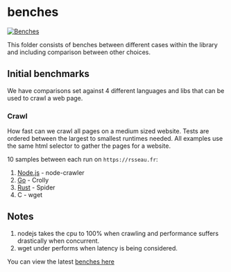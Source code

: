 # benches

[![Benches](https://github.com/madeindjs/spider/actions/workflows/bench.yml/badge.svg)](https://github.com/madeindjs/spider/actions/workflows/bench.yml)

This folder consists of benches between different cases within the library and including comparison between other choices.

## Initial benchmarks

We have comparisons set against 4 different languages and libs that can be used to crawl a web page.

### Crawl

How fast can we crawl all pages on a medium sized website. Tests are ordered between the largest to smallest runtimes needed. All examples use the same html selector to gather the pages for a website.

10 samples between each run on `https://rsseau.fr`:

1. [Node.js](./node_crawler.rs) - node-crawler
1. [Go](./go_crolly.rs) - Crolly
1. [Rust](./crawl.rs) - Spider
1. C - wget

## Notes

1. nodejs takes the cpu to 100% when crawling and performance suffers drastically when concurrent.
1. wget under performs when latency is being considered. 

You can view the latest [benches here](./BENCHMARKS.md)
